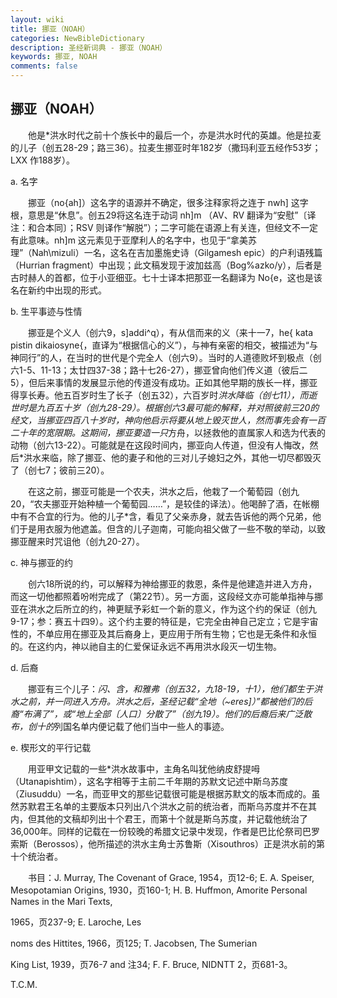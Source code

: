 ```yaml
---
layout: wiki
title: 挪亚（NOAH）
categories: NewBibleDictionary
description: 圣经新词典 - 挪亚（NOAH）
keywords: 挪亚, NOAH
comments: false
---
```


## 挪亚（NOAH）

　　他是*洪水时代之前十个族长中的最后一个，亦是洪水时代的英雄。他是拉麦的儿子（创五28-29；路三36）。拉麦生挪亚时年182岁（撒玛利亚五经作53岁；LXX 作188岁）。

a. 名字

　　挪亚（no{ah]）这名字的语源并不确定，很多注释家将之连于 nwh] 这字根，意思是“休息”。创五29将这名连于动词 nh]m （AV、RV 翻译为“安慰”〔译注：和合本同〕；RSV 则译作“解脱”）；二字可能在语源上有关连，但经文不一定有此意味。nh]m 这元素见于亚摩利人的名字中，也见于“拿美苏理”（Nah\mizuli）一名，这名在吉加墨施史诗（Gilgamesh epic）的户利语残篇（Hurrian fragment）中出现；此文稿发现于波加兹高（Bog%azko/y），后者是古时赫人的首都，位于小亚细亚。七十士译本把那亚一名翻译为 No{e，这也是该名在新约中出现的形式。

b. 生平事迹与性情

　　挪亚是个义人（创六9，s]addi^q），有从信而来的义（来十一7，he{ kata pistin dikaiosyne{，直译为“根据信心的义”），与神有亲密的相交，被描述为“与神同行”的人，在当时的世代是个完全人（创六9）。当时的人道德败坏到极点（创六1-5、11-13；太廿四37-38；路十七26-27），挪亚曾向他们传义道（彼后二5），但后来事情的发展显示他的传道没有成功。正如其他早期的族长一样，挪亚得享长寿。他五百岁时生了长子（创五32），六百岁时*洪水降临（创七11），而逝世时是九百五十岁（创九28-29）。根据创六3最可能的解释，并对照彼前三20的经文，当挪亚四百八十岁时，神向他启示将要从地上毁灭世人，然而事先会有一百二十年的宽限期。这期间，挪亚要造一只*方舟，以拯救他的直属家人和选为代表的动物（创六13-22）。可能就是在这段时间内，挪亚向人传道，但没有人悔改，然后*洪水来临，除了挪亚、他的妻子和他的三对儿子媳妇之外，其他一切尽都毁灭了（创七7；彼前三20）。

　　在这之前，挪亚可能是一个农夫，洪水之后，他栽了一个葡萄园（创九20，“农夫挪亚开始种植一个葡萄园……”，是较佳的译法）。他喝醉了酒，在帐棚中有不合宜的行为。他的儿子*含，看见了父亲赤身，就去告诉他的两个兄弟，他们于是用衣服为他遮盖。但含的儿子迦南，可能向祖父做了一些不敬的举动，以致挪亚醒来时咒诅他（创九20-27）。

c. 神与挪亚的约

　　创六18所说的约，可以解释为神给挪亚的救恩，条件是他建造并进入方舟，而这一切他都照着吩咐完成了（第22节）。另一方面，这段经文亦可能单指神与挪亚在洪水之后所立的约，神更赋予彩虹一个新的意义，作为这个约的保证（创九9-17；参：赛五十四9）。这个约主要的特征是，它完全由神自己定立；它是宇宙性的，不单应用在挪亚及其后裔身上，更应用于所有生物；它也是无条件和永恒的。在这约内，神以祂自主的仁爱保证永远不再用洪水段灭一切生物。

d. 后裔

　　挪亚有三个儿子：*闪、*含，和*雅弗（创五32，九18-19，十1），他们都生于洪水之前，并一同进入方舟。洪水之后，圣经记载“全地（~eres]）”都被他们的后裔“布满了”，或“地上全部〔人口〕分散了”（创九19）。他们的后裔后来广泛散布，创十的*列国名单内便记载了他们当中一些人的事迹。

e. 楔形文的平行记载

　　用亚甲文记载的一些*洪水故事中，主角名叫犹他纳皮舒提呣（Utanapishtim），这名字相等于主前二千年期的苏默文记述中斯乌苏度（Ziusuddu）一名，而亚甲文的那些记载很可能是根据苏默文的版本而成的。虽然苏默君王名单的主要版本只列出八个洪水之前的统治者，而斯乌苏度并不在其内，但其他的文稿却列出十个君王，而第十个就是斯乌苏度，并记载他统治了36,000年。同样的记载在一份较晚的希腊文记录中发现，作者是巴比伦祭司巴罗索斯（Berossos），他所描述的洪水主角士苏鲁斯（Xisouthros）正是洪水前的第十个统治者。

　　书目：J. Murray, The Covenant of Grace, 1954，页12-6; E. A. Speiser, Mesopotamian Origins, 1930，页160-1; H. B. Huffmon, Amorite Personal Names in the Mari Texts,

1965，页237-9; E. Laroche, Les

noms des Hittites, 1966，页125; T. Jacobsen, The Sumerian

King List, 1939，页76-7 and 注34; F. F. Bruce, NIDNTT 2，页681-3。

T.C.M.








